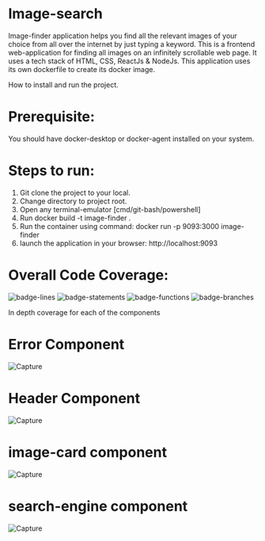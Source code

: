 # Image-search

Image-finder application helps you find all the relevant images of your choice from all over the internet by just typing a keyword.
This is a frontend web-application for finding all images on an infinitely scrollable web page. It uses a tech stack of HTML, CSS, ReactJs & NodeJs.
This application uses its own dockerfile to create its docker image.

How to install and run the project.

# Prerequisite:
You should have docker-desktop or docker-agent installed on your system.

# Steps to run:
1. Git clone the project to your local.
2. Change directory to project root.
3. Open any terminal-emulator [cmd/git-bash/powershell]
4. Run docker build -t image-finder .
5. Run the container using command: docker run -p 9093:3000 image-finder
6. launch the application in your browser: http://localhost:9093

# Overall Code Coverage:

![badge-lines](https://user-images.githubusercontent.com/70306563/183551972-ae34f172-7792-47ea-be89-3e8dcb8f7ede.svg)
![badge-statements](https://user-images.githubusercontent.com/70306563/183552012-615affca-6473-4a15-ad74-cf81ac7d18f9.svg)
![badge-functions](https://user-images.githubusercontent.com/70306563/183552017-2bc3dbb6-b80d-406a-8d63-822027a47685.svg)
![badge-branches](https://user-images.githubusercontent.com/70306563/183552023-d82d6223-6fd4-431f-b271-be4a54d2d408.svg)

In depth coverage for each of the components 

# Error Component
![Capture](https://user-images.githubusercontent.com/70306563/183552767-6bb7c2e7-fcdb-41f4-a5a5-51db2a54bb0a.PNG)

# Header Component
![Capture](https://user-images.githubusercontent.com/70306563/183553028-2c2f6329-4c6a-42b5-b640-93cd6c2a4680.PNG)

# image-card component
![Capture](https://user-images.githubusercontent.com/70306563/183553182-1dea5bed-28ca-46d8-9428-bfb8199a54a6.PNG)

# search-engine component
![Capture](https://user-images.githubusercontent.com/70306563/183553289-7a650bfd-f5d1-4f9f-99ac-4d1187267104.PNG)
